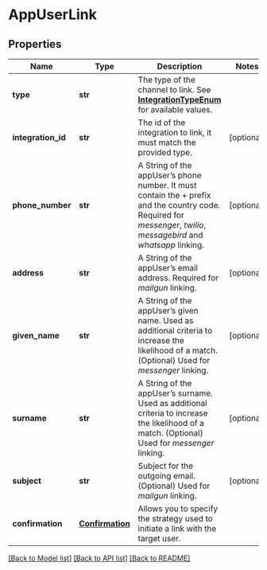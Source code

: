 # AppUserLink

## Properties
Name | Type | Description | Notes
------------ | ------------- | ------------- | -------------
**type** | **str** | The type of the channel to link. See [**IntegrationTypeEnum**](Enums.md#IntegrationTypeEnum) for available values. | 
**integration_id** | **str** | The id of the integration to link, it must match the provided type. | [optional] 
**phone_number** | **str** | A String of the appUser’s phone number. It must contain the + prefix and the country code. Required for *messenger*, *twilio*, *messagebird* and *whatsapp* linking.  | [optional] 
**address** | **str** | A String of the appUser’s email address. Required for *mailgun* linking.  | [optional] 
**given_name** | **str** | A String of the appUser’s given name. Used as additional criteria to increase the likelihood of a match. (Optional) Used for *messenger* linking.  | [optional] 
**surname** | **str** | A String of the appUser’s surname. Used as additional criteria to increase the likelihood of a match. (Optional) Used for *messenger* linking.  | [optional] 
**subject** | **str** | Subject for the outgoing email. (Optional) Used for *mailgun* linking.  | [optional] 
**confirmation** | [**Confirmation**](Confirmation.md) | Allows you to specify the strategy used to initiate a link with the target user. | 

[[Back to Model list]](../README.md#documentation-for-models) [[Back to API list]](../README.md#documentation-for-api-endpoints) [[Back to README]](../README.md)


